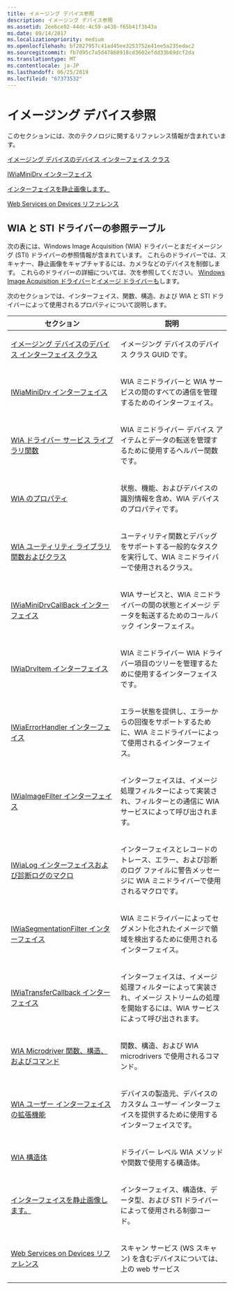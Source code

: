```yaml
---
title: イメージング デバイス参照
description: イメージング デバイス参照
ms.assetid: 2ee6ce92-44dc-4c59-a438-f65b41f3b43a
ms.date: 09/14/2017
ms.localizationpriority: medium
ms.openlocfilehash: bf2827957c41ad45ee3253752e41ee5a235edac2
ms.sourcegitcommit: fb7d95c7a5d47860918cd3602efdd33b69dcf2da
ms.translationtype: MT
ms.contentlocale: ja-JP
ms.lasthandoff: 06/25/2019
ms.locfileid: "67373532"
---
```

# <a name="imaging-devices-reference"></a>イメージング デバイス参照

このセクションには、次のテクノロジに関するリファレンス情報が含まれています。

[イメージング デバイスのデバイス インターフェイス クラス](device-interface-classes-for-imaging-devices.md)

[IWiaMiniDrv インターフェイス](https://docs.microsoft.com/windows-hardware/drivers/ddi/content/wiamindr_lh/nn-wiamindr_lh-iwiaminidrv)

[インターフェイスを静止画像します。](https://docs.microsoft.com/windows-hardware/drivers/ddi/content/_image/index)

[Web Services on Devices リファレンス](https://docs.microsoft.com/windows-hardware/drivers/image/web-services-on-devices-reference)

## <a name="wia-and-sti-driver-reference-table"></a>WIA と STI ドライバーの参照テーブル

次の表には、Windows Image Acquisition (WIA) ドライバーとまだイメージング (STI) ドライバーの参照情報が含まれています。 これらのドライバーでは、スキャナー、静止画像をキャプチャするには、カメラなどのデバイスを制御します。 これらのドライバーの詳細については、次を参照してください。 [Windows Image Acquisition ドライバー](https://docs.microsoft.com/windows-hardware/drivers/image/windows-image-acquisition-drivers)と[イメージ ドライバーも](https://docs.microsoft.com/windows-hardware/drivers/image/still-image-drivers)します。

次のセクションでは、インターフェイス、関数、構造、および WIA と STI ドライバーによって使用されるプロパティについて説明します。

<table>
<colgroup>
<col width="50%" />
<col width="50%" />
</colgroup>
<thead>
<tr class="header">
<th>セクション</th>
<th>説明</th>
</tr>
</thead>
<tbody>
<tr class="odd">
<td><p><a href="device-interface-classes-for-imaging-devices.md" data-raw-source="[Device Interface Classes for Imaging Devices](device-interface-classes-for-imaging-devices.md)">イメージング デバイスのデバイス インターフェイス クラス</a></p></td>
<td><p>イメージング デバイスのデバイス クラス GUID です。</p></td>
</tr>
<tr class="even">
<td><p><a href="https://docs.microsoft.com/windows-hardware/drivers/ddi/content/wiamindr_lh/nn-wiamindr_lh-iwiaminidrv" data-raw-source="[IWiaMiniDrv Interface](https://docs.microsoft.com/windows-hardware/drivers/ddi/content/wiamindr_lh/nn-wiamindr_lh-iwiaminidrv)">IWiaMiniDrv インターフェイス</a></p></td>
<td><p>WIA ミニドライバーと WIA サービスの間のすべての通信を管理するためのインターフェイス。</p></td>
</tr>
<tr class="odd">
<td><p><a href="https://docs.microsoft.com/windows-hardware/drivers/ddi/content/wiamdef/index" data-raw-source="[WIA Driver Services Library Functions](https://docs.microsoft.com/windows-hardware/drivers/ddi/content/wiamdef/index)">WIA ドライバー サービス ライブラリ関数</a></p></td>
<td><p>WIA ミニドライバー デバイス アイテムとデータの転送を管理するために使用するヘルパー関数です。</p></td>
</tr>
<tr class="even">
<td><p><a href="wia-properties.md" data-raw-source="[WIA Properties](wia-properties.md)">WIA のプロパティ</a></p></td>
<td><p>状態、機能、およびデバイスの識別情報を含め、WIA デバイスのプロパティです。</p></td>
</tr>
<tr class="odd">
<td><p><a href="https://docs.microsoft.com/windows-hardware/drivers/ddi/content/_image/index" data-raw-source="[WIA Utility Library Functions and Classes](https://docs.microsoft.com/windows-hardware/drivers/ddi/content/_image/index)">WIA ユーティリティ ライブラリ関数およびクラス</a></p></td>
<td><p>ユーティリティ関数とデバッグをサポートする一般的なタスクを実行して、WIA ミニドライバーで使用されるクラス。</p></td>
</tr>
<tr class="even">
<td><p><a href="https://docs.microsoft.com/windows-hardware/drivers/ddi/content/wiamindr_lh/nn-wiamindr_lh-iwiaminidrvcallback" data-raw-source="[IWiaMiniDrvCallBack Interface](https://docs.microsoft.com/windows-hardware/drivers/ddi/content/wiamindr_lh/nn-wiamindr_lh-iwiaminidrvcallback)">IWiaMiniDrvCallBack インターフェイス</a></p></td>
<td><p>WIA サービスと、WIA ミニドライバーの間の状態とイメージ データを転送するためのコールバック インターフェイス。</p></td>
</tr>
<tr class="odd">
<td><p><a href="https://docs.microsoft.com/windows-hardware/drivers/ddi/content/wiamindr_lh/nn-wiamindr_lh-iwiadrvitem" data-raw-source="[IWiaDrvItem Interface](https://docs.microsoft.com/windows-hardware/drivers/ddi/content/wiamindr_lh/nn-wiamindr_lh-iwiadrvitem)">IWiaDrvItem インターフェイス</a></p></td>
<td><p>WIA ミニドライバー WIA ドライバー項目のツリーを管理するために使用するインターフェイスです。</p></td>
</tr>
<tr class="even">
<td><p><a href="https://docs.microsoft.com/windows-hardware/drivers/ddi/content/wia_lh/nn-wia_lh-iwiaerrorhandler" data-raw-source="[IWiaErrorHandler Interface](https://docs.microsoft.com/windows-hardware/drivers/ddi/content/wia_lh/nn-wia_lh-iwiaerrorhandler)">IWiaErrorHandler インターフェイス</a></p></td>
<td><p>エラー状態を提供し、エラーからの回復をサポートするために、WIA ミニドライバーによって使用されるインターフェイス。</p></td>
</tr>
<tr class="odd">
<td><p><a href="https://docs.microsoft.com/windows-hardware/drivers/ddi/content/wia_lh/nn-wia_lh-iwiaimagefilter" data-raw-source="[IWiaImageFilter Interface](https://docs.microsoft.com/windows-hardware/drivers/ddi/content/wia_lh/nn-wia_lh-iwiaimagefilter)">IWiaImageFilter インターフェイス</a></p></td>
<td><p>インターフェイスは、イメージ処理フィルターによって実装され、フィルターとの通信に WIA サービスによって呼び出されます。</p></td>
</tr>
<tr class="even">
<td><p><a href="https://docs.microsoft.com/windows-hardware/drivers/ddi/content/_image/index" data-raw-source="[IWiaLog Interface and Diagnostic Log Macros](https://docs.microsoft.com/windows-hardware/drivers/ddi/content/_image/index)">IWiaLog インターフェイスおよび診断ログのマクロ</a></p></td>
<td><p>インターフェイスとレコードのトレース、エラー、および診断のログ ファイルに警告メッセージに WIA ミニドライバーで使用されるマクロです。</p></td>
</tr>
<tr class="odd">
<td><p><a href="https://docs.microsoft.com/windows-hardware/drivers/ddi/content/wia_lh/nn-wia_lh-iwiasegmentationfilter" data-raw-source="[IWiaSegmentationFilter Interface](https://docs.microsoft.com/windows-hardware/drivers/ddi/content/wia_lh/nn-wia_lh-iwiasegmentationfilter)">IWiaSegmentationFilter インターフェイス</a></p></td>
<td><p>WIA ミニドライバーによってセグメント化されたイメージで領域を検出するために使用されるインターフェイス。</p></td>
</tr>
<tr class="even">
<td><p><a href="https://docs.microsoft.com/windows-hardware/drivers/ddi/content/wia_lh/nn-wia_lh-iwiatransfercallback" data-raw-source="[IWiaTransferCallback Interface](https://docs.microsoft.com/windows-hardware/drivers/ddi/content/wia_lh/nn-wia_lh-iwiatransfercallback)">IWiaTransferCallback インターフェイス</a></p></td>
<td><p>インターフェイスは、イメージ処理フィルターによって実装され、イメージ ストリームの処理を開始するには、WIA サービスによって呼び出されます。</p></td>
</tr>
<tr class="odd">
<td><p><a href="https://docs.microsoft.com/windows-hardware/drivers/ddi/content/_image/index" data-raw-source="[WIA Microdriver Functions, Structures, and Commands](https://docs.microsoft.com/windows-hardware/drivers/ddi/content/_image/index)">WIA Microdriver 関数、構造、およびコマンド</a></p></td>
<td><p>関数、構造、および WIA microdrivers で使用されるコマンド。</p></td>
</tr>
<tr class="even">
<td><p><a href="https://docs.microsoft.com/windows-hardware/drivers/ddi/content/wiadevd/index" data-raw-source="[WIA User Interface Extensions](https://docs.microsoft.com/windows-hardware/drivers/ddi/content/wiadevd/index)">WIA ユーザー インターフェイスの拡張機能</a></p></td>
<td><p>デバイスの製造元、デバイスのカスタム ユーザー インターフェイスを提供するために使用するインターフェイスです。</p></td>
</tr>
<tr class="odd">
<td><p><a href="https://docs.microsoft.com/windows-hardware/drivers/ddi/content/_image/index" data-raw-source="[WIA Structures](https://docs.microsoft.com/windows-hardware/drivers/ddi/content/_image/index)">WIA 構造体</a></p></td>
<td><p>ドライバー レベル WIA メソッドや関数で使用する構造体。</p></td>
</tr>
<tr class="even">
<td><p><a href="https://docs.microsoft.com/windows-hardware/drivers/ddi/content/_image/index" data-raw-source="[Still Image Interfaces](https://docs.microsoft.com/windows-hardware/drivers/ddi/content/_image/index)">インターフェイスを静止画像します。</a></p></td>
<td><p>インターフェイス、構造体、データ型、および STI ドライバーによって使用される制御コード。</p></td>
</tr>
<tr class="odd">
<td><p><a href="https://docs.microsoft.com/windows-hardware/drivers/image/scan-service--ws-scan--schema" data-raw-source="[Web Services on Devices Reference](https://docs.microsoft.com/windows-hardware/drivers/image/scan-service--ws-scan--schema)">Web Services on Devices リファレンス</a></p></td>
<td><p>スキャン サービス (WS スキャン) を含むデバイスについては、上の web サービス</p></td>
</tr>
</tbody>
</table>

 

 

 





